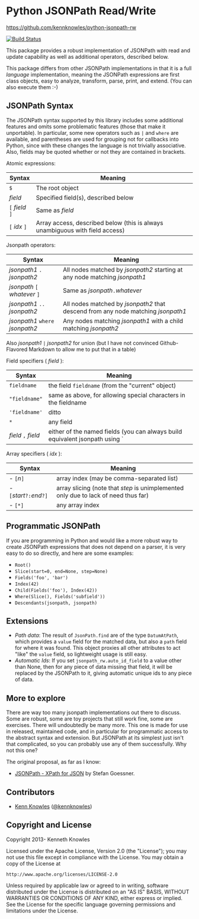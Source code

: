 Python JSONPath Read/Write
==========================

https://github.com/kennknowles/python-jsonpath-rw

[![Build Status](https://travis-ci.org/kennknowles/python-jsonpath-rw.png)](https://travis-ci.org/kennknowles/python-jsonpath-rw)

This package provides a robust implementation of JSONPath with read and
update capability as well as additional operators, described below.

This package differs from other JSONPath implementations in that it
is a full _language_ implementation, meaning the JSONPath expressions 
are first class objects, easy to analyze, transform, parse, print, 
and extend. (You can also execute them :-)


JSONPath Syntax
---------------

The JSONPath syntax supported by this library includes some additional
features and omits some problematic features (those that make it unportable).
In particular, some new operators such as `|` and `where` are available, and parentheses
are used for grouping not for callbacks into Python, since with these changes
the language is not trivially associative. Also, fields may be quoted whether or 
not they are contained in brackets.

Atomic expressions:

Syntax                        | Meaning
------------------------------|-------------------
`$`                           | The root object
_field_                       | Specified field(s), described below
`[` _field_ `]`               | Same as _field_
`[` _idx_ `]`                 | Array access, described below (this is always unambiguous with field access)

Jsonpath operators:

Syntax                                 | Meaning
---------------------------------------|---------------------------------------------------------------------
_jsonpath1_ `.` _jsonpath2_            | All nodes matched by _jsonpath2_ starting at any node matching _jsonpath1_
_jsonpath_ `[` _whatever_ `]`          | Same as _jsonpath_`.`_whatever_
_jsonpath1_ `..`	 _jsonpath2_       | All nodes matched by _jsonpath2_ that descend from any node matching _jsonpath1_
_jsonpath1_ `where` _jsonpath2_        | Any nodes matching _jsonpath1_ with a child matching _jsonpath2_

Also _jsonpath1_ `|` _jsonpath2_ for union (but I have not convinced Github-Flavored Markdown to allow
me to put that in a table)

Field specifiers ( _field_ ):

Syntax                      | Meaning
----------------------------|----------------------------------------
`fieldname`                 | the field `fieldname` (from the "current" object)
`"fieldname"`               | same as above, for allowing special characters in the fieldname
`'fieldname'`               | ditto
`*`	                        | any field
_field_ `,` _field_         | either of the named fields (you can always build equivalent jsonpath using `|`)

Array specifiers ( _idx_ ):

Syntax                                 | Meaning
---------------------------------------|----------------------------------------
 - `[`_n_`]`                           | array index (may be comma-separated list)
 - `[`_start_`?:`_end_`?]`             | array slicing (note that _step_ is unimplemented only due to lack of need thus far)
 - `[*]`                               | any array index


Programmatic JSONPath
---------------------

If you are programming in Python and would like a more robust way to create JSONPath
expressions that does not depend on a parser, it is very easy to do so directly, 
and here are some examples:

 - `Root()`
 - `Slice(start=0, end=None, step=None)`
 - `Fields('foo', 'bar')`
 - `Index(42)`
 - `Child(Fields('foo'), Index(42))`
 - `Where(Slice(), Fields('subfield'))`
 - `Descendants(jsonpath, jsonpath)`


Extensions
----------

 - _Path data_: The result of `JsonPath.find` are of the type `DatumAtPath`, which
   provides a `value` field for the matched data, but also a `path` field for where
   it was found. This object proxies all other attributes to act "like" the `value`
   field, so lightweight usage is still easy.
 - _Automatic Ids_: If you set `jsonpath_rw.auto_id_field` to a value other than 
   None, then for any piece of data missing that field, it will be replaced by 
   the JSONPath to it, giving automatic unique ids to any piece of data.


More to explore
---------------

There are way too many jsonpath implementations out there to discuss.
Some are robust, some are toy projects that still work fine, some are 
exercises. There will undoubtedly be many more. This one is made
for use in released, maintained code, and in particular for
programmatic access to the abstract syntax and extension. But 
JSONPath at its simplest just isn't that complicated, so
you can probably use any of them successfully. Why not this one?

The original proposal, as far as I know:

 * [JSONPath - XPath for JSON](http://goessner.net/articles/JSONPath/) by Stefan Goessner.


Contributors
------------

 * [Kenn Knowles](https://github.com/kennknowles) ([@kennknowles](https://twitter.com/KennKnowles))


Copyright and License
---------------------

Copyright 2013- Kenneth Knowles

Licensed under the Apache License, Version 2.0 (the "License");
you may not use this file except in compliance with the License.
You may obtain a copy of the License at

    http://www.apache.org/licenses/LICENSE-2.0

Unless required by applicable law or agreed to in writing, software
distributed under the License is distributed on an "AS IS" BASIS,
WITHOUT WARRANTIES OR CONDITIONS OF ANY KIND, either express or implied.
See the License for the specific language governing permissions and
limitations under the License.
